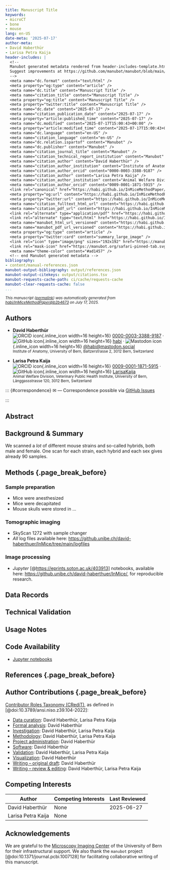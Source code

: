 ```yaml
---
title: Manuscript Title
keywords:
- microCT
- bone
- mouse
lang: en-US
date-meta: '2025-07-17'
author-meta:
- David Haberthür
- Larisa Petra Kaija
header-includes: |
  <!--
  Manubot generated metadata rendered from header-includes-template.html.
  Suggest improvements at https://github.com/manubot/manubot/blob/main/manubot/process/header-includes-template.html
  -->
  <meta name="dc.format" content="text/html" />
  <meta property="og:type" content="article" />
  <meta name="dc.title" content="Manuscript Title" />
  <meta name="citation_title" content="Manuscript Title" />
  <meta property="og:title" content="Manuscript Title" />
  <meta property="twitter:title" content="Manuscript Title" />
  <meta name="dc.date" content="2025-07-17" />
  <meta name="citation_publication_date" content="2025-07-17" />
  <meta property="article:published_time" content="2025-07-17" />
  <meta name="dc.modified" content="2025-07-17T15:00:43+00:00" />
  <meta property="article:modified_time" content="2025-07-17T15:00:43+00:00" />
  <meta name="dc.language" content="en-US" />
  <meta name="citation_language" content="en-US" />
  <meta name="dc.relation.ispartof" content="Manubot" />
  <meta name="dc.publisher" content="Manubot" />
  <meta name="citation_journal_title" content="Manubot" />
  <meta name="citation_technical_report_institution" content="Manubot" />
  <meta name="citation_author" content="David Haberthür" />
  <meta name="citation_author_institution" content="Institute of Anatomy, University of Bern, Baltzerstrasse 2, 3012 Bern, Switzerland" />
  <meta name="citation_author_orcid" content="0000-0003-3388-9187" />
  <meta name="citation_author" content="Larisa Petra Kaija" />
  <meta name="citation_author_institution" content="Animal Welfare Division, Veterinary Public Health Institute, University of Bern, Länggassstrasse 120, 3012 Bern, Switzerland" />
  <meta name="citation_author_orcid" content="0009-0001-1871-5915" />
  <link rel="canonical" href="https://habi.github.io/InMiceMethodPaper/" />
  <meta property="og:url" content="https://habi.github.io/InMiceMethodPaper/" />
  <meta property="twitter:url" content="https://habi.github.io/InMiceMethodPaper/" />
  <meta name="citation_fulltext_html_url" content="https://habi.github.io/InMiceMethodPaper/" />
  <meta name="citation_pdf_url" content="https://habi.github.io/InMiceMethodPaper/manuscript.pdf" />
  <link rel="alternate" type="application/pdf" href="https://habi.github.io/InMiceMethodPaper/manuscript.pdf" />
  <link rel="alternate" type="text/html" href="https://habi.github.io/InMiceMethodPaper/v/b2b46739aa8c2704ca179a5e4770c7c04d02f22a/" />
  <meta name="manubot_html_url_versioned" content="https://habi.github.io/InMiceMethodPaper/v/b2b46739aa8c2704ca179a5e4770c7c04d02f22a/" />
  <meta name="manubot_pdf_url_versioned" content="https://habi.github.io/InMiceMethodPaper/v/b2b46739aa8c2704ca179a5e4770c7c04d02f22a/manuscript.pdf" />
  <meta property="og:type" content="article" />
  <meta property="twitter:card" content="summary_large_image" />
  <link rel="icon" type="image/png" sizes="192x192" href="https://manubot.org/favicon-192x192.png" />
  <link rel="mask-icon" href="https://manubot.org/safari-pinned-tab.svg" color="#ad1457" />
  <meta name="theme-color" content="#ad1457" />
  <!-- end Manubot generated metadata -->
bibliography:
- content/manual-references.json
manubot-output-bibliography: output/references.json
manubot-output-citekeys: output/citations.tsv
manubot-requests-cache-path: ci/cache/requests-cache
manubot-clear-requests-cache: false
...
```







<small><em>
This manuscript
([permalink](https://habi.github.io/InMiceMethodPaper/v/b2b46739aa8c2704ca179a5e4770c7c04d02f22a/))
was automatically generated
from [habi/InMiceMethodPaper@b2b4673](https://github.com/habi/InMiceMethodPaper/tree/b2b46739aa8c2704ca179a5e4770c7c04d02f22a)
on July 17, 2025.
</em></small>



## Authors



+ **David Haberthür**
  <br>
    ![ORCID icon](images/orcid.svg){.inline_icon width=16 height=16}
    [0000-0003-3388-9187](https://orcid.org/0000-0003-3388-9187)
    · ![GitHub icon](images/github.svg){.inline_icon width=16 height=16}
    [habi](https://github.com/habi)
    · ![Mastodon icon](images/mastodon.svg){.inline_icon width=16 height=16}
    [\@habi@mastodon.social](https://mastodon.social/@habi)
    <br>
  <small>
     Institute of Anatomy, University of Bern, Baltzerstrasse 2, 3012 Bern, Switzerland
  </small>

+ **Larisa Petra Kaija**
  <br>
    ![ORCID icon](images/orcid.svg){.inline_icon width=16 height=16}
    [0009-0001-1871-5915](https://orcid.org/0009-0001-1871-5915)
    · ![GitHub icon](images/github.svg){.inline_icon width=16 height=16}
    [LarisaKaija](https://github.com/LarisaKaija)
    <br>
  <small>
     Animal Welfare Division, Veterinary Public Health Institute, University of Bern, Länggassstrasse 120, 3012 Bern, Switzerland
  </small>


::: {#correspondence}
✉ — Correspondence possible via [GitHub Issues](https://github.com/habi/InMiceMethodPaper/issues)

:::


## Abstract


## Background & Summary

We scanned a *lot* of different mouse strains and so-called hybrids, both male and female.
One scan for each strain, each hybrid and each sex gives already 90 samples.


## Methods {.page_break_before}

### Sample preparation

- Mice were anesthesized
- Mice were decapitated
- Mouse skulls were stored in ...

### Tomographic imaging

- SkyScan 1272 with sample changer
- *All* log files available here: https://github.unibe.ch/david-haberthuer/InMice/tree/main/logfiles

### Image processing

- *Jupyter* [@https://eprints.soton.ac.uk/403913] notebooks, available here: https://github.unibe.ch/david-haberthuer/InMice/, for reproducible research.


## Data Records


## Technical Validation


## Usage Notes


## Code Availability

- [Jupyter notebooks](https://github.unibe.ch/david-haberthuer/InMice)


## References {.page_break_before}

<!-- Explicitly insert bibliography here -->
<div id="refs"></div>


## Author Contributions {.page_break_before}

[Contributor Roles Taxonomy (CRediT)](https://credit.niso.org/), as defined in [@doi:10.3789/ansi.niso.z39.104-2022]:






- [Data curation](https://credit.niso.org/contributor-roles/data-curation/): David Haberthür, Larisa Petra Kaija
- [Formal analysis](https://credit.niso.org/contributor-roles/formal-analysis/): David Haberthür
- [Investigation](https://credit.niso.org/contributor-roles/investigation/): David Haberthür, Larisa Petra Kaija
- [Methodology](https://credit.niso.org/contributor-roles/methodology/): David Haberthür, Larisa Petra Kaija
- [Project administration](https://credit.niso.org/contributor-roles/project-administration/): David Haberthür
- [Software](https://credit.niso.org/contributor-roles/software/): David Haberthür
- [Validation](https://credit.niso.org/contributor-roles/validation/): David Haberthür, Larisa Petra Kaija
- [Visualization](https://credit.niso.org/contributor-roles/visualization/): David Haberthür
- [Writing – original draft](https://credit.niso.org/contributor-roles/writing---original-draft/): David Haberthür
- [Writing – review & editing](https://credit.niso.org/contributor-roles/writing---review-&-editing/): David Haberthür, Larisa Petra Kaija



## Competing Interests

|Author|Competing Interests|Last Reviewed|
|---|---|---|
|David Haberthür|None|2025-06-27|
|Larisa Petra Kaija|None||



## Acknowledgements

We are grateful to the [Microscopy Imaging Center](https://mic.unibe.ch/) of the University of Bern for their infrastructural support.
We also thank the `manubot` project [@doi:10.1371/journal.pcbi.1007128] for facilitating collaborative writing of this manuscript.

